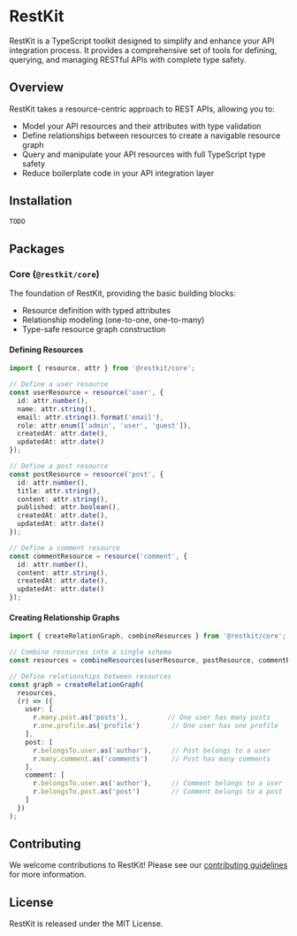 # RestKit

RestKit is a TypeScript toolkit designed to simplify and enhance your API integration process. It provides a comprehensive set of tools for defining, querying, and managing RESTful APIs with complete type safety.

## Overview

RestKit takes a resource-centric approach to REST APIs, allowing you to:
- Model your API resources and their attributes with type validation
- Define relationships between resources to create a navigable resource graph
- Query and manipulate your API resources with full TypeScript type safety
- Reduce boilerplate code in your API integration layer

## Installation

<!-- TODO - Add installation instructions -->

```bash
TODO
```

## Packages

### Core (`@restkit/core`)
The foundation of RestKit, providing the basic building blocks:
- Resource definition with typed attributes
- Relationship modeling (one-to-one, one-to-many)
- Type-safe resource graph construction

#### Defining Resources

```ts
import { resource, attr } from '@restkit/core';

// Define a user resource
const userResource = resource('user', {
  id: attr.number(),
  name: attr.string(),
  email: attr.string().format('email'),
  role: attr.enum(['admin', 'user', 'guest']),
  createdAt: attr.date(),
  updatedAt: attr.date()
});

// Define a post resource
const postResource = resource('post', {
  id: attr.number(),
  title: attr.string(),
  content: attr.string(),
  published: attr.boolean(),
  createdAt: attr.date(),
  updatedAt: attr.date()
});

// Define a comment resource
const commentResource = resource('comment', {
  id: attr.number(),
  content: attr.string(),
  createdAt: attr.date(),
  updatedAt: attr.date()
});
```

#### Creating Relationship Graphs

```ts
import { createRelationGraph, combineResources } from '@restkit/core';

// Combine resources into a single schema
const resources = combineResources(userResource, postResource, commentResource);

// Define relationships between resources
const graph = createRelationGraph(
  resources,
  (r) => ({
    user: [
      r.many.post.as('posts'),          // One user has many posts
      r.one.profile.as('profile')        // One user has one profile
    ],
    post: [
      r.belongsTo.user.as('author'),     // Post belongs to a user
      r.many.comment.as('comments')      // Post has many comments
    ],
    comment: [
      r.belongsTo.user.as('author'),     // Comment belongs to a user
      r.belongsTo.post.as('post')        // Comment belongs to a post
    ]
  })
);
```

## Contributing

We welcome contributions to RestKit! Please see our [contributing guidelines](CONTRIBUTING.md) for more information.

## License

RestKit is released under the MIT License.
